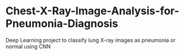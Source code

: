 # Chest-X-Ray-Image-Analysis-for-Pneumonia-Diagnosis
Deep Learning project to classify lung X-ray images as pneumonia or normal using CNN
